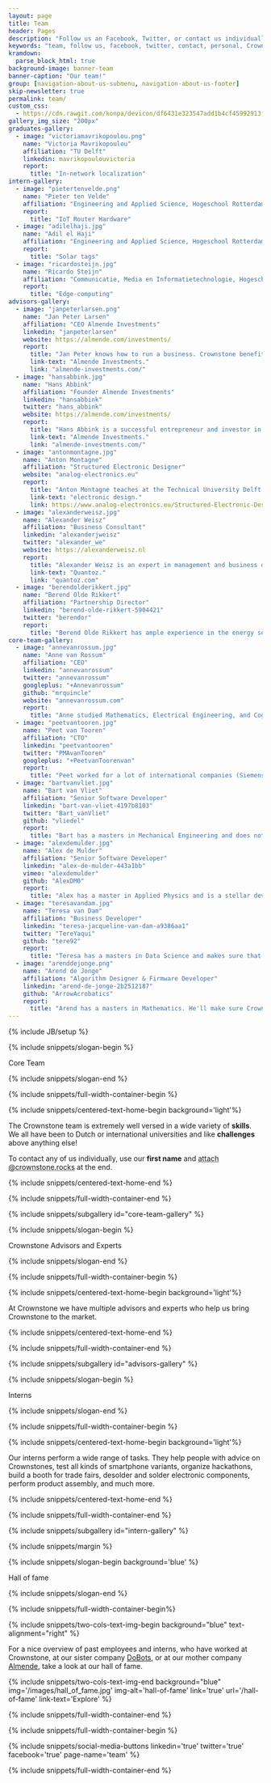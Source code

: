 ```yaml
---
layout: page
title: Team
header: Pages
description: "Follow us an Facebook, Twitter, or contact us individually!"
keywords: "team, follow us, facebook, twitter, contact, personal, Crownstone"
kramdown:
  parse_block_html: true
background-image: banner-team
banner-caption: "Our team!"
group: [navigation-about-us-submenu, navigation-about-us-footer]
skip-newsletter: true
permalink: team/
custom_css:
  - https://cdn.rawgit.com/konpa/devicon/df6431e323547add1b4cf45992913f15286456d3/devicon.min.css
gallery_img_size: "200px"
graduates-gallery:
  - image: "victoriamavrikopoulou.png"
    name: "Victoria Mavrikopoulou"
    affiliation: "TU Delft"
    linkedin: mavrikopoulouvictoria
    report:
      title: "In-network localization"
intern-gallery:
  - image: "pietertenvelde.png"
    name: "Pieter ten Velde"
    affiliation: "Engineering and Applied Science, Hogeschool Rotterdam"
    report:
      title: "IoT Router Hardware"
  - image: "adilelhaji.jpg"
    name: "Adil el Haji"
    affiliation: "Engineering and Applied Science, Hogeschool Rotterdam"
    report:
      title: "Solar tags"
  - image: "ricardosteijn.jpg"
    name: "Ricardo Steijn"
    affiliation: "Communicatie, Media en Informatietechnologie, Hogeschool Rotterdam"
    report:
      title: "Edge-computing"
advisors-gallery:
  - image: "janpeterlarsen.png"
    name: "Jan Peter Larsen"
    affiliation: "CEO Almende Investments"
    linkedin: "janpeterlarsen"
    website: https://almende.com/investments/
    report:
      title: "Jan Peter knows how to run a business. Crownstone benefits from his ample experience as managing director of Sense Labs, NiceDay, and "
      link-text: "Almende Investments."
      link: "almende-investments.com/"
  - image: "hansabbink.jpg"
    name: "Hans Abbink"
    affiliation: "Founder Almende Investments"
    linkedin: "hansabbink"
    twitter: "hans_abbink"
    website: https://almende.com/investments/
    report:
      title: "Hans Abbink is a successful entrepreneur and investor in the Rotterdam region under the investment company "
      link-text: "Almende Investments."
      link: "almende-investments.com/"
  - image: "antonmontagne.jpg"
    name: "Anton Montagne"
    affiliation: "Structured Electronic Designer"
    website: "analog-electronics.eu"
    report:
      title: "Anton Montagne teaches at the Technical University Delft and wrote the book on "
      link-text: "electronic design."
      link: https://www.analog-electronics.eu/Structured-Electronic-Design/structured-electronic-design.html
  - image: "alexanderweisz.jpg"
    name: "Alexander Weisz"
    affiliation: "Business Consultant"
    linkedin: "alexanderjweisz"
    twitter: "alexander_we"
    website: https://alexanderweisz.nl
    report:
      title: "Alexander Weisz is an expert in management and business development for starting companies such as Finch Buildings and "
      link-text: "Quantoz."
      link: "quantoz.com"
  - image: "berendolderikkert.jpg"
    name: "Berend Olde Rikkert"
    affiliation: "Partnership Director"
    linkedin: "berend-olde-rikkert-5904421"
    twitter: "berendor"
    report:
      title: "Berend Olde Rikkert has ample experience in the energy sector as vice president Energy and Utilities at Capgemini as well as at the successful company"
core-team-gallery:
  - image: "annevanrossum.jpg"
    name: "Anne van Rossum"
    affiliation: "CEO"
    linkedin: "annevanrossum"
    twitter: "annevanrossum"
    googleplus: "+Annevanrossum"
    github: "mrquincle"
    website: "annevanrossum.com"
    report:
      title: "Anne studied Mathematics, Electrical Engineering, and Cognitive Psychology. At Almende and DoBots he coordinated and did research on autonomous robots."
  - image: "peetvantooren.jpg"
    name: "Peet van Tooren"
    affiliation: "CTO"
    linkedin: "peetvantooren"
    twitter: "PMAvanTooren"
    googleplus: "+PeetvanToorenvan"
    report:
      title: "Peet worked for a lot of international companies (Siemens, Philips) in the car industry, mainly on navigation software."
  - image: "bartvanvliet.jpg"
    name: "Bart van Vliet"
    affiliation: "Senior Software Developer"
    linkedin: "bart-van-vliet-4197b8103"
    twitter: "Bart_vanVliet"
    github: "vliedel"
    report:
      title: "Bart has a masters in Mechanical Engineering and does not shy away from the most in-depth embedded programming jobs. Ask him anything about the nRF architecture!"
  - image: "alexdemulder.jpg"
    name: "Alex de Mulder"
    affiliation: "Senior Software Developer"
    linkedin: "alex-de-mulder-443a1bb"
    vimeo: "alexdemulder"
    github: "AlexDM0"
    report:
      title: "Alex has a master in Applied Physics and is a stellar developer. At times his physics training shows, for example, the beautiful visualizations in our app."
  - image: "teresavandam.jpg"
    name: "Teresa van Dam"
    affiliation: "Business Developer"
    linkedin: "teresa-jacqueline-van-dam-a9386aa1"
    twitter: "TereYaqui"
    github: "tere92"
    report:
      title: "Teresa has a masters in Data Science and makes sure that our products and services are embraced by the market!"
  - image: "arenddejonge.png"
    name: "Arend de Jonge"
    affiliation: "Algorithm Designer & Firmware Developer"
    linkedin: "arend-de-jonge-2b2512187"
    github: "ArrowAcrobatics"
    report:
      title: "Arend has a masters in Mathematics. He'll make sure Crownstone is secure and our algorithms are top-notch."
---
```

{% include JB/setup %}


{% include snippets/slogan-begin %}

Core Team

{% include snippets/slogan-end %}


{% include snippets/full-width-container-begin %}

{% include snippets/centered-text-home-begin background='light'%}

The Crownstone team is extremely well versed in a wide variety of **skills**. We all have been to Dutch or international universities and like **challenges** above anything else!

To contact any of us individually, use our **first name** and <abbr title="for example: joe@crownstone.rocks">attach @crownstone.rocks</abbr> at the end.

{% include snippets/centered-text-home-end %}

{% include snippets/full-width-container-end %}


{% include snippets/subgallery id="core-team-gallery" %}



{% include snippets/slogan-begin %}

Crownstone Advisors and Experts

{% include snippets/slogan-end %}


{% include snippets/full-width-container-begin %}

{% include snippets/centered-text-home-begin background='light'%}

At Crownstone we have multiple advisors and experts who help us bring Crownstone to the market.

{% include snippets/centered-text-home-end %}

{% include snippets/full-width-container-end %}


{% include snippets/subgallery id="advisors-gallery" %}



{% include snippets/slogan-begin %}

Interns

{% include snippets/slogan-end %}


{% include snippets/full-width-container-begin %}

{% include snippets/centered-text-home-begin background='light'%}

Our interns perform a wide range of tasks. They help people with advice on Crownstones, test all kinds of smartphone variants, organize hackathons, build a booth for trade fairs, desolder and solder electronic components, perform product assembly, and much more.

{% include snippets/centered-text-home-end %}

{% include snippets/full-width-container-end %}


{% include snippets/subgallery id="intern-gallery" %}


{% include snippets/margin %}



{% include snippets/slogan-begin background='blue' %}

Hall of fame

{% include snippets/slogan-end %}


{% include snippets/full-width-container-begin%}

{% include snippets/two-cols-text-img-begin background="blue" text-alignment="right" %}

For a nice overview of past employees and interns, who have worked at Crownstone, at our sister company [DoBots](https://dobots.nl), or at our mother company [Almende](http://almende.com), take a look at our hall of fame.

{% include snippets/two-cols-text-img-end background="blue" img='/images/hall_of_fame.jpg' img-alt='hall-of-fame' link='true' url='/hall-of-fame' link-text='Explore' %}

{% include snippets/full-width-container-end %}


{% include snippets/full-width-container-begin %}

{% include snippets/social-media-buttons  linkedin='true' twitter='true' facebook='true' page-name='team' %}

{% include snippets/full-width-container-end %}
